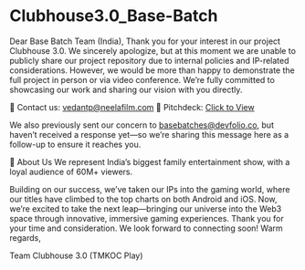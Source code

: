 # Clubhouse3.0_Base-Batch
Dear Base Batch Team (India),
Thank you for your interest in our project Clubhouse 3.0.
We sincerely apologize, but at this moment we are unable to publicly share our project repository due to internal policies and IP-related considerations.
However, we would be more than happy to demonstrate the full project in person or via video conference. We’re fully committed to showcasing our work and sharing our vision with you directly.

📩 Contact us: vedantp@neelafilm.com
📄 Pitchdeck: [Click to View](https://www.papermark.com/view/cm8e74x2k000el403nhcccl6v)

We also previously sent our concern to basebatches@devfolio.co, but haven’t received a response yet—so we’re sharing this message here as a follow-up to ensure it reaches you.


👋 About Us
We represent India’s biggest family entertainment show, with a loyal audience of 60M+ viewers.

Building on our success, we’ve taken our IPs into the gaming world, where our titles have climbed to the top charts on both Android and iOS. Now, we’re excited to take the next leap—bringing our universe into the Web3 space through innovative, immersive gaming experiences.
Thank you for your time and consideration. We look forward to connecting soon!
Warm regards,

Team Clubhouse 3.0 (TMKOC Play)
